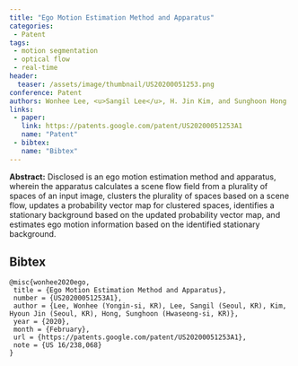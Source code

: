 ```yaml
---
title: "Ego Motion Estimation Method and Apparatus"
categories:
 - Patent
tags:
 - motion segmentation
 - optical flow
 - real-time
header:
  teaser: /assets/image/thumbnail/US20200051253.png
conference: Patent
authors: Wonhee Lee, <u>Sangil Lee</u>, H. Jin Kim, and Sunghoon Hong
links: 
 - paper: 
   link: https://patents.google.com/patent/US20200051253A1
   name: "Patent"
 - bibtex: 
   name: "Bibtex"
---
```


**Abstract:** Disclosed is an ego motion estimation method and apparatus, wherein the apparatus calculates a scene flow field from a plurality of spaces of an input image, clusters the plurality of spaces based on a scene flow, updates a probability vector map for clustered spaces, identifies a stationary background based on the updated probability vector map, and estimates ego motion information based on the identified stationary background.

## Bibtex <a id="bibtex"></a>
```
@misc{wonhee2020ego,
 title = {Ego Motion Estimation Method and Apparatus},
 number = {US20200051253A1},
 author = {Lee, Wonhee (Yongin-si, KR), Lee, Sangil (Seoul, KR), Kim, Hyoun Jin (Seoul, KR), Hong, Sunghoon (Hwaseong-si, KR)},
 year = {2020},
 month = {February},
 url = {https://patents.google.com/patent/US20200051253A1},
 note = {US 16/238,068}
}
```



